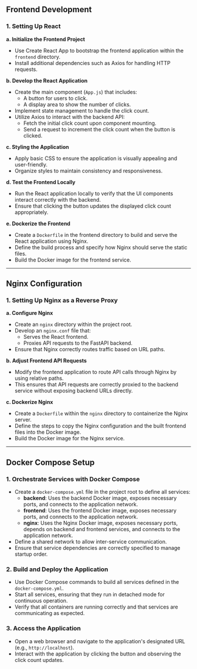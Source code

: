 ## Frontend Development

### 1. Setting Up React

**a. Initialize the Frontend Project**

- Use Create React App to bootstrap the frontend application within the `frontend` directory.
- Install additional dependencies such as Axios for handling HTTP requests.

**b. Develop the React Application**

- Create the main component (`App.js`) that includes:
  - A button for users to click.
  - A display area to show the number of clicks.
- Implement state management to handle the click count.
- Utilize Axios to interact with the backend API:
  - Fetch the initial click count upon component mounting.
  - Send a request to increment the click count when the button is clicked.

**c. Styling the Application**

- Apply basic CSS to ensure the application is visually appealing and user-friendly.
- Organize styles to maintain consistency and responsiveness.

**d. Test the Frontend Locally**

- Run the React application locally to verify that the UI components interact correctly with the backend.
- Ensure that clicking the button updates the displayed click count appropriately.

**e. Dockerize the Frontend**

- Create a `Dockerfile` in the frontend directory to build and serve the React application using Nginx.
- Define the build process and specify how Nginx should serve the static files.
- Build the Docker image for the frontend service.

---

## Nginx Configuration

### 1. Setting Up Nginx as a Reverse Proxy

**a. Configure Nginx**

- Create an `nginx` directory within the project root.
- Develop an `nginx.conf` file that:
  - Serves the React frontend.
  - Proxies API requests to the FastAPI backend.
- Ensure that Nginx correctly routes traffic based on URL paths.

**b. Adjust Frontend API Requests**

- Modify the frontend application to route API calls through Nginx by using relative paths.
- This ensures that API requests are correctly proxied to the backend service without exposing backend URLs directly.

**c. Dockerize Nginx**

- Create a `Dockerfile` within the `nginx` directory to containerize the Nginx server.
- Define the steps to copy the Nginx configuration and the built frontend files into the Docker image.
- Build the Docker image for the Nginx service.

---

## Docker Compose Setup

### 1. Orchestrate Services with Docker Compose

- Create a `docker-compose.yml` file in the project root to define all services:
  - **backend**: Uses the backend Docker image, exposes necessary ports, and connects to the application network.
  - **frontend**: Uses the frontend Docker image, exposes necessary ports, and connects to the application network.
  - **nginx**: Uses the Nginx Docker image, exposes necessary ports, depends on backend and frontend services, and connects to the application network.
- Define a shared network to allow inter-service communication.
- Ensure that service dependencies are correctly specified to manage startup order.

### 2. Build and Deploy the Application

- Use Docker Compose commands to build all services defined in the `docker-compose.yml`.
- Start all services, ensuring that they run in detached mode for continuous operation.
- Verify that all containers are running correctly and that services are communicating as expected.

### 3. Access the Application

- Open a web browser and navigate to the application's designated URL (e.g., `http://localhost`).
- Interact with the application by clicking the button and observing the click count updates.
